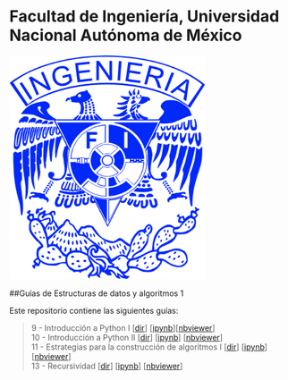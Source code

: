 # Facultad de Ingeniería, Universidad Nacional Autónoma de México

<img src="./images/logo.png" alt="" height="400" width="350">

##Guías de Estructuras de datos y algoritmos 1

Este repositorio contiene las siguientes guías:
> 9 - Introducción a Python I [[dir](./02_Estructuras_de_datos_y_algoritmos_1/P09)] [[ipynb](./02_Estructuras_de_datos_y_algoritmos_1/P09/EDyA09_I.ipynb)][[nbviewer](http://nbviewer.jupyter.org/github/eegkno/FI_UNAM/blob/master/02_Estructuras_de_datos_y_algoritmos_1/P09/EDyA09_I.ipynb)]<br>
> 10 - Introducción a Python II [[dir](./02_Estructuras_de_datos_y_algoritmos_1/P10)] [[ipynb](./02_Estructuras_de_datos_y_algoritmos_1/P10/EDyA10_II.ipynb)] [[nbviewer](http://nbviewer.jupyter.org/github/eegkno/FI_UNAM/blob/master/02_Estructuras_de_datos_y_algoritmos_1/P10/EDyA10_II.ipynb)]<br>
> 11 - Estrategias para la construcción de algoritmos I [[dir](./02_Estructuras_de_datos_y_algoritmos_1/P11)] [[ipynb](./02_Estructuras_de_datos_y_algoritmos_1/P11/EDyA11_I.ipynb)] [[nbviewer](http://nbviewer.jupyter.org/github/eegkno/FI_UNAM/blob/master/02_Estructuras_de_datos_y_algoritmos_1/P11/EDyA11_I.ipynb)]<br>
> 13 - Recursividad [[dir](./02_Estructuras_de_datos_y_algoritmos_1/P13)] [[ipynb](./02_Estructuras_de_datos_y_algoritmos_1/P13/EDyA13.ipynb)] [[nbviewer](http://nbviewer.jupyter.org/github/eegkno/FI_UNAM/blob/master/02_Estructuras_de_datos_y_algoritmos_1/P13/EDyA13.ipynb)]





